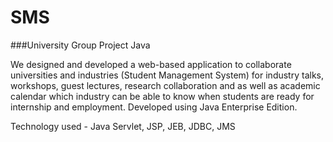 # SMS 
###University Group Project Java

We designed and developed a web-based application to collaborate universities and industries (Student Management System) for industry talks, workshops, guest lectures, research collaboration and as well as academic calendar which industry can be able to know when students are ready for internship and employment. Developed using Java Enterprise Edition.

Technology used -  Java Servlet, JSP, JEB, JDBC, JMS
